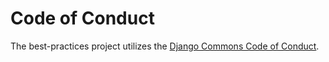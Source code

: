 # Code of Conduct

The best-practices project utilizes the [Django Commons Code of Conduct](https://github.com/django-commons/membership/blob/main/CODE_OF_CONDUCT.md).
